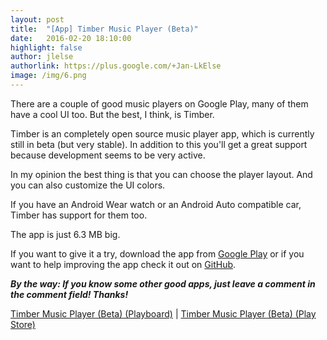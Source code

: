 ```yaml
---
layout: post
title:  "[App] Timber Music Player (Beta)"
date:   2016-02-20 18:10:00
highlight: false
author: jlelse
authorlink: https://plus.google.com/+Jan-LkElse
image: /img/6.png
---
```

There are a couple of good music players on Google Play, many of them have a cool UI too. But the best, I think, is Timber.

Timber is an completely open source music player app, which is currently still in beta (but very stable). In addition to this you'll get a great support because development seems to be very active.

In my opinion the best thing is that you can choose the player layout. And you can also customize the UI colors.

If you have an Android Wear watch or an Android Auto compatible car, Timber has support for them too.

The app is just 6.3 MB big.

If you want to give it a try, download the app from [Google Play](https://play.google.com/store/apps/details?id=naman14.timber) or if you want to help improving the app check it out on [GitHub](https://github.com/naman14/Timber).

***By the way: If you know some other good apps, just leave a comment in the comment field! Thanks!***

<div class="pb-app-box" data-theme="light" data-lang="en"><a href="http://playboard.me/android/apps/naman14.timber">Timber Music Player (Beta)  (Playboard)</a> | <a href="https://play.google.com/store/apps/details?id=naman14.timber" rel="nofollow" target="_blank">Timber Music Player (Beta) (Play Store)</a></div>
<script type="text/javascript" src="//playboard.me/widgets/pb-app-box/1/pb_load_app_box.js"></script>
